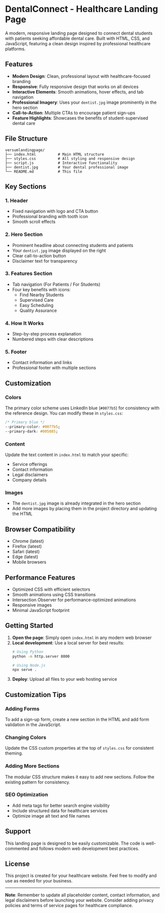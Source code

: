 # DentalConnect - Healthcare Landing Page

A modern, responsive landing page designed to connect dental students with patients seeking affordable dental care. Built with HTML, CSS, and JavaScript, featuring a clean design inspired by professional healthcare platforms.

## Features

- **Modern Design**: Clean, professional layout with healthcare-focused branding
- **Responsive**: Fully responsive design that works on all devices
- **Interactive Elements**: Smooth animations, hover effects, and tab navigation
- **Professional Imagery**: Uses your `dentist.jpg` image prominently in the hero section
- **Call-to-Action**: Multiple CTAs to encourage patient sign-ups
- **Feature Highlights**: Showcases the benefits of student-supervised dental care

## File Structure

```
versumlandingpage/
├── index.html          # Main HTML structure
├── styles.css          # All styling and responsive design
├── script.js           # Interactive functionality
├── dentist.jpg         # Your dental professional image
└── README.md           # This file
```

## Key Sections

### 1. Header
- Fixed navigation with logo and CTA button
- Professional branding with tooth icon
- Smooth scroll effects

### 2. Hero Section
- Prominent headline about connecting students and patients
- Your `dentist.jpg` image displayed on the right
- Clear call-to-action button
- Disclaimer text for transparency

### 3. Features Section
- Tab navigation (For Patients / For Students)
- Four key benefits with icons:
  - Find Nearby Students
  - Supervised Care
  - Easy Scheduling
  - Quality Assurance

### 4. How It Works
- Step-by-step process explanation
- Numbered steps with clear descriptions

### 5. Footer
- Contact information and links
- Professional footer with multiple sections

## Customization

### Colors
The primary color scheme uses LinkedIn blue (`#0077b5`) for consistency with the reference design. You can modify these in `styles.css`:

```css
/* Primary blue */
--primary-color: #0077b5;
--primary-dark: #005885;
```

### Content
Update the text content in `index.html` to match your specific:
- Service offerings
- Contact information
- Legal disclaimers
- Company details

### Images
- The `dentist.jpg` image is already integrated in the hero section
- Add more images by placing them in the project directory and updating the HTML

## Browser Compatibility

- Chrome (latest)
- Firefox (latest)
- Safari (latest)
- Edge (latest)
- Mobile browsers

## Performance Features

- Optimized CSS with efficient selectors
- Smooth animations using CSS transitions
- Intersection Observer for performance-optimized animations
- Responsive images
- Minimal JavaScript footprint

## Getting Started

1. **Open the page**: Simply open `index.html` in any modern web browser
2. **Local development**: Use a local server for best results:
   ```bash
   # Using Python
   python -m http.server 8000
   
   # Using Node.js
   npx serve .
   ```
3. **Deploy**: Upload all files to your web hosting service

## Customization Tips

### Adding Forms
To add a sign-up form, create a new section in the HTML and add form validation in the JavaScript.

### Changing Colors
Update the CSS custom properties at the top of `styles.css` for consistent theming.

### Adding More Sections
The modular CSS structure makes it easy to add new sections. Follow the existing pattern for consistency.

### SEO Optimization
- Add meta tags for better search engine visibility
- Include structured data for healthcare services
- Optimize image alt text and file names

## Support

This landing page is designed to be easily customizable. The code is well-commented and follows modern web development best practices.

## License

This project is created for your healthcare website. Feel free to modify and use as needed for your business.

---

**Note**: Remember to update all placeholder content, contact information, and legal disclaimers before launching your website. Consider adding privacy policies and terms of service pages for healthcare compliance.
